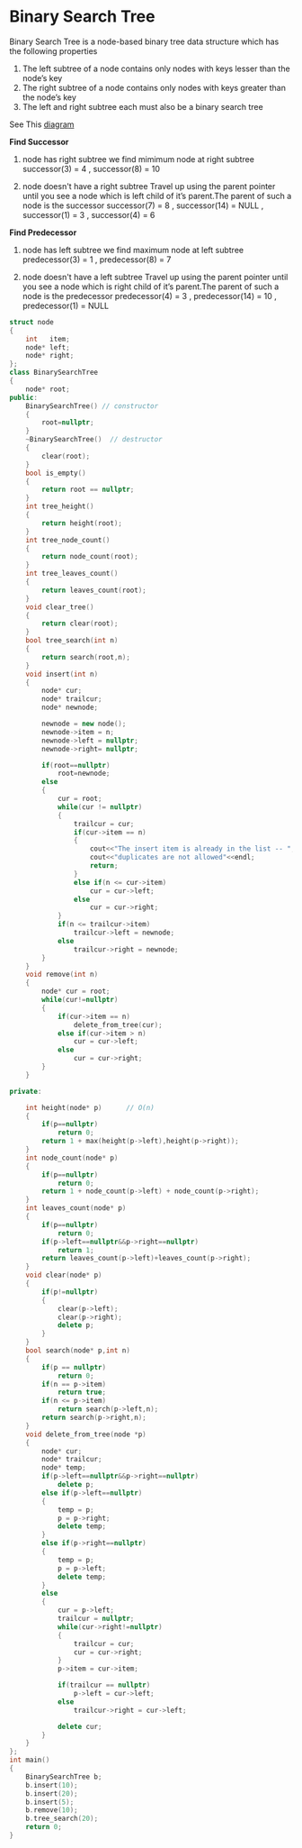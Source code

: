 # Binary Search Tree

Binary Search Tree is a node-based binary tree data structure which has the following properties

1) The left subtree of a node contains only nodes with keys lesser than the node’s key
2) The right subtree of a node contains only nodes with keys greater than the node’s key
3) The left and right subtree each must also be a binary search tree

See This [diagram](https://github.com/Khaled-Mahmmoud/MyCompetitiveProgramming/blob/master/img/Tree/binary%20search%20tree.png)

**Find Successor**

1) node has right subtree 
we find mimimum node at right subtree
successor(3) = 4 , successor(8) = 10

2) node doesn't have a right subtree 
Travel up using the parent pointer until you see a node which is left child of it’s parent.The parent of such a node is the successor
successor(7) = 8 , successor(14) = NULL , successor(1) = 3 , successor(4) = 6

**Find Predecessor**

1) node has left subtree 
we find maximum node at left subtree
predecessor(3) = 1 , predecessor(8) = 7

2) node doesn't have a left subtree
Travel up using the parent pointer until you see a node which is right child of it’s parent.The parent of such a node is the predecessor
predecessor(4) = 3 , predecessor(14) = 10 , predecessor(1) = NULL

```cpp
struct node
{
    int   item;
    node* left;
    node* right;
};
class BinarySearchTree
{
    node* root;
public:
    BinarySearchTree() // constructor
    {
        root=nullptr;
    }
    ~BinarySearchTree()  // destructor
    {
        clear(root);
    }
    bool is_empty()
    {
        return root == nullptr;
    }
    int tree_height()
    {
        return height(root);
    }
    int tree_node_count()
    {
        return node_count(root);
    }
    int tree_leaves_count()
    {
        return leaves_count(root);
    }
    void clear_tree()
    {
        return clear(root);
    }
    bool tree_search(int n)
    {
        return search(root,n);
    }
    void insert(int n)
    {
        node* cur;
        node* trailcur;
        node* newnode;

        newnode = new node();
        newnode->item = n;
        newnode->left = nullptr;
        newnode->right= nullptr;

        if(root==nullptr)
            root=newnode;
        else
        {
            cur = root;
            while(cur != nullptr)
            {
                trailcur = cur;
                if(cur->item == n)
                {
                    cout<<"The insert item is already in the list -- ";
                    cout<<"duplicates are not allowed"<<endl;
                    return;
                }
                else if(n <= cur->item)
                    cur = cur->left;
                else
                    cur = cur->right;
            }
            if(n <= trailcur->item)
                trailcur->left = newnode;
            else
                trailcur->right = newnode;
        }
    }
    void remove(int n)
    {
        node* cur = root;
        while(cur!=nullptr)
        {
            if(cur->item == n)
                delete_from_tree(cur);
            else if(cur->item > n)
                cur = cur->left;
            else
                cur = cur->right;
        }
    }

private:

    int height(node* p)      // O(n)
    {
        if(p==nullptr)
            return 0;
        return 1 + max(height(p->left),height(p->right));
    }
    int node_count(node* p)
    {
        if(p==nullptr)
            return 0;
        return 1 + node_count(p->left) + node_count(p->right);
    }
    int leaves_count(node* p)
    {
        if(p==nullptr)
            return 0;
        if(p->left==nullptr&&p->right==nullptr)
            return 1;
        return leaves_count(p->left)+leaves_count(p->right);
    }
    void clear(node* p)
    {
        if(p!=nullptr)
        {
            clear(p->left);
            clear(p->right);
            delete p;
        }
    }
    bool search(node* p,int n)
    {
        if(p == nullptr)
            return 0;
        if(n == p->item)
            return true;
        if(n <= p->item)
            return search(p->left,n);
        return search(p->right,n);
    }
    void delete_from_tree(node *p)
    {
        node* cur;
        node* trailcur;
        node* temp;
        if(p->left==nullptr&&p->right==nullptr)
            delete p;
        else if(p->left==nullptr)
        {
            temp = p;
            p = p->right;
            delete temp;
        }
        else if(p->right==nullptr)
        {
            temp = p;
            p = p->left;
            delete temp;
        }
        else
        {
            cur = p->left;
            trailcur = nullptr;
            while(cur->right!=nullptr)
            {
                trailcur = cur;
                cur = cur->right;
            }
            p->item = cur->item;

            if(trailcur == nullptr)
                p->left = cur->left;
            else
                trailcur->right = cur->left;

            delete cur;
        }
    }
};
int main()
{
    BinarySearchTree b;
    b.insert(10);
    b.insert(20);
    b.insert(5);
    b.remove(10);
    b.tree_search(20);
    return 0;
}
```
